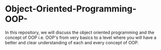 # Object-Oriented-Programming-OOP-

In this repository, we will discuss the object oriented programming and the concept of OOP i.e. OOP's from very basics to a level where you will have a better and clear understanding of each and every concept of OOP.
